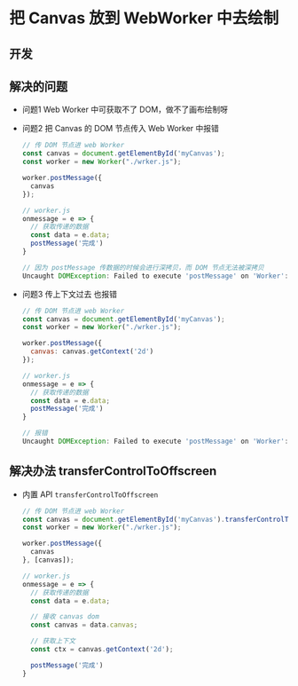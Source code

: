 # 把 Canvas 放到 WebWorker 中去绘制

## 开发


## 解决的问题

+ 问题1 Web Worker 中可获取不了 DOM，做不了画布绘制呀
+ 问题2 把 Canvas 的 DOM 节点传入 Web Worker 中报错

  ```js
  // 传 DOM 节点进 web Worker
  const canvas = document.getElementById('myCanvas');
  const worker = new Worker("./wrker.js");

  worker.postMessage({
    canvas
  });
  ```

  ```js
  // worker.js
  onmessage = e => {
    // 获取传递的数据
    const data = e.data;
    postMessage('完成')
  }

  // 因为 postMessage 传数据的时候会进行深拷贝，而 DOM 节点无法被深拷贝
  Uncaught DOMException: Failed to execute 'postMessage' on 'Worker': HTMLCanvasElement object could not be cloned
  ```

+ 问题3 传上下文过去 也报错

  ```js
  // 传 DOM 节点进 web Worker
  const canvas = document.getElementById('myCanvas');
  const worker = new Worker("./wrker.js");

  worker.postMessage({
    canvas: canvas.getContext('2d')
  });
  ```

  ```js
  // worker.js
  onmessage = e => {
    // 获取传递的数据
    const data = e.data;
    postMessage('完成')
  }

  // 报错
  Uncaught DOMException: Failed to execute 'postMessage' on 'Worker': CanvasRenderingContext2D object could not be cloned
  ```

## 解决办法 transferControlToOffscreen

+ 内置 API `transferControlToOffscreen`

  ```js
  // 传 DOM 节点进 web Worker
  const canvas = document.getElementById('myCanvas').transferControlToOffscreen();
  const worker = new Worker("./wrker.js");

  worker.postMessage({
    canvas
  }, [canvas]);
  ```

  ```js
  // worker.js
  onmessage = e => {
    // 获取传递的数据
    const data = e.data;

    // 接收 canvas dom
    const canvas = data.canvas;

    // 获取上下文
    const ctx = canvas.getContext('2d');

    postMessage('完成')
  }
  ```
